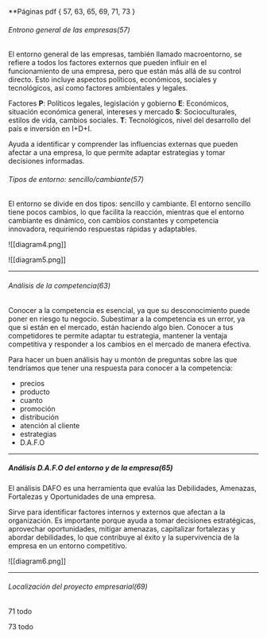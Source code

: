 
**Páginas pdf {
	57, 63, 65, 69, 71, 73
	}


###### Entrono general de las empresas(57)
El entorno general de las empresas, también llamado macroentorno, se refiere a todos los factores externos que pueden influir en el funcionamiento de una empresa, pero que están más allá de su control directo. Esto incluye aspectos políticos, económicos, sociales y tecnológicos, así como factores ambientales y legales.

Factores
**P**:  Políticos legales, legislación y gobierno
**E**:  Económicos, situación económica general, intereses y mercado
**S**:  Socioculturales, estilos de vida, cambios sociales.
**T**:  Tecnológicos, nivel del desarrollo del país e inversión en I+D+I.
 
 Ayuda a identificar y comprender las influencias externas que pueden afectar a una empresa, lo que permite adaptar estrategias y tomar decisiones informadas.

###### Tipos de entorno: sencillo/cambiante(57)
El entorno se divide en dos tipos: sencillo y cambiante. El entorno sencillo tiene pocos cambios, lo que facilita la reacción, mientras que el entorno cambiante es dinámico, con cambios constantes y competencia innovadora, requiriendo respuestas rápidas y adaptables.

![[diagram4.png]]

![[diagram5.png]]
___________

###### Análisis de la competencia(63)
Conocer a la competencia es esencial, ya que su desconocimiento puede poner en riesgo tu negocio. Subestimar a la competencia es un error, ya que si están en el mercado, están haciendo algo bien. Conocer a tus competidores te permite adaptar tu estrategia, mantener la ventaja competitiva y responder a los cambios en el mercado de manera efectiva.

Para hacer un buen análisis hay u montón de preguntas sobre las que tendríamos que tener una respuesta para conocer a la competencia:

- precios
- producto
- cuanto
- promoción
- distribución
- atención al cliente
- estrategias
- D.A.F.O
_____________

##### Análisis D.A.F.O del entorno y de la empresa(65)

El análisis DAFO es una herramienta que evalúa las Debilidades, Amenazas, Fortalezas y Oportunidades de una empresa.

Sirve para identificar factores internos y externos que afectan a la organización. Es importante porque ayuda a tomar decisiones estratégicas, aprovechar oportunidades, mitigar amenazas, capitalizar fortalezas y abordar debilidades, lo que contribuye al éxito y la supervivencia de la empresa en un entorno competitivo.


![[diagram6.png]]
_______________
###### Localización del proyecto empresarial(69)



71 todo


73 todo
